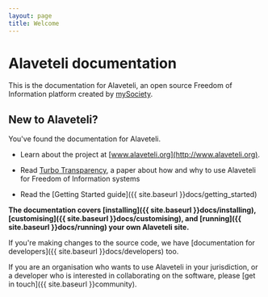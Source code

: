 ```yaml
---
layout: page
title: Welcome
---
```


# Alaveteli documentation

<p class="lead">
  This is the documentation for Alaveteli,
  an open source Freedom of Information platform
  created by <a href="http://www.mysociety.org">mySociety</a>.
</p>

## New to Alaveteli?

You've found the documentation for Alaveteli.

* Learn about the project at [www.alaveteli.org](http://www.alaveteli.org).

* Read [Turbo Transparency](/assets/files/Turbo-Transparency-v1.0.pdf), a paper about how and why to use Alaveteli for Freedom of Information systems

* Read the [Getting Started guide]({{ site.baseurl }}docs/getting_started)

**The documentation covers
[installing]({{ site.baseurl }}docs/installing),
[customising]({{ site.baseurl }}docs/customising), and
[running]({{ site.baseurl }}docs/running) your own Alaveteli site.**

If you're making changes to the source code, we have
[documentation for developers]({{ site.baseurl }}docs/developers) too.

If you are an organisation who wants to use Alaveteli in your jurisdiction, or a developer who is interested in collaborating on the software, please
[get in touch]({{ site.baseurl }}community).

